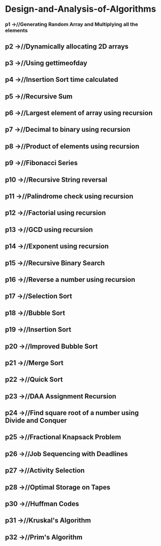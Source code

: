 # Design-and-Analysis-of-Algorithms

### p1	->//Generating Random Array and Multiplying all the elements
## p2	->//Dynamically allocating 2D arrays
## p3	->//Using gettimeofday
## p4	->//Insertion Sort time calculated
## p5	->//Recursive Sum
## p6	->//Largest element of array using recursion
## p7	->//Decimal to binary using recursion
## p8	->//Product of elements using recursion
## p9	->//Fibonacci Series
## p10	->//Recursive String reversal
## p11	->//Palindrome check using recursion
## p12	->//Factorial using recursion
## p13	->//GCD using recursion
## p14	->//Exponent using recursion
## p15	->//Recursive Binary Search
## p16	->//Reverse a number using recursion
## p17	->//Selection Sort
## p18	->//Bubble Sort
## p19	->//Insertion Sort
## p20	->//Improved Bubble Sort
## p21	->//Merge Sort
## p22	->//Quick Sort
## p23	->//DAA Assignment Recursion
## p24	->//Find square root of a number using Divide and Conquer
## p25	->//Fractional Knapsack Problem
## p26	->//Job Sequencing with Deadlines
## p27	->//Activity Selection
## p28	->//Optimal Storage on Tapes
## p30	->//Huffman Codes
## p31 ->//Kruskal's Algorithm
## p32 ->//Prim's Algorithm
